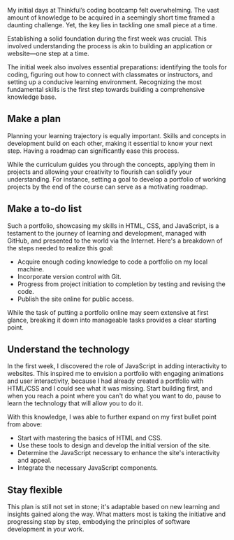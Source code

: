 My initial days at Thinkful’s coding bootcamp felt overwhelming. The vast amount of knowledge to be acquired in a seemingly short time framed a daunting challenge. Yet, the key lies in tackling one small piece at a time.

Establishing a solid foundation during the first week was crucial. This involved understanding the process is akin to building an application or website—one step at a time.

The initial week also involves essential preparations: identifying the tools for coding, figuring out how to connect with classmates or instructors, and setting up a conducive learning environment. Recognizing the most fundamental skills is the first step towards building a comprehensive knowledge base.

## Make a plan

Planning your learning trajectory is equally important. Skills and concepts in development build on each other, making it essential to know your next step. Having a roadmap can significantly ease this process.

While the curriculum guides you through the concepts, applying them in projects and allowing your creativity to flourish can solidify your understanding. For instance, setting a goal to develop a portfolio of working projects by the end of the course can serve as a motivating roadmap.

## Make a to-do list

Such a portfolio, showcasing my skills in HTML, CSS, and JavaScript, is a testament to the journey of learning and development, managed with GitHub, and presented to the world via the Internet. Here's a breakdown of the steps needed to realize this goal:

- Acquire enough coding knowledge to code a portfolio on my local machine.
- Incorporate version control with Git.
- Progress from project initiation to completion by testing and revising the code.
- Publish the site online for public access.

While the task of putting a portfolio online may seem extensive at first glance, breaking it down into manageable tasks provides a clear starting point.

## Understand the technology

In the first week, I discovered the role of JavaScript in adding interactivity to websites. This inspired me to envision a portfolio with engaging animations and user interactivity, because I had already created a portfolio with HTML/CSS and I could see what it was missing. Start building first, and when you reach a point where you can't do what you want to do, pause to learn the technology that will allow you to do it.

With this knowledge, I was able to further expand on my first bullet point from above:

- Start with mastering the basics of HTML and CSS.
- Use these tools to design and develop the initial version of the site.
- Determine the JavaScript necessary to enhance the site's interactivity and appeal.
- Integrate the necessary JavaScript components.

## Stay flexible

This plan is still not set in stone; it's adaptable based on new learning and insights gained along the way. What matters most is taking the initiative and progressing step by step, embodying the principles of software development in your work.